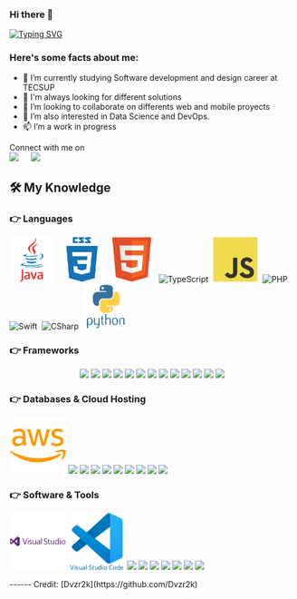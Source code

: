 ### Hi there 👋


[![Typing SVG](https://readme-typing-svg.herokuapp.com?font=Architects+Daughter&color=F79A7A&size=30&lines=I'm+Diego+Valdez!;I'm+a+Front-End+Developer...;And+I'm+a+proud+Peruvian)](https://git.io/typing-svg)


<h3> Here's some facts about me: </h3>

- 🔭 I’m currently studying Software development and design career at TECSUP
- 🌱 I'm always looking for different solutions
- 👯 I’m looking to collaborate on differents web and mobile proyects 
- 🤔 I’m also interested in Data Science and DevOps.
- 📫 I’m a work in progress

<p>Connect with me on
<br>	
<a target="_blank" href="https://www.linkedin.com/in/diego-valdez-rodriguez/"><img src="https://img.shields.io/badge/-LinkedIn-0077B5?style=for-the-badge&logo=Linkedin&logoColor=white"></img></a>
&emsp;
<a target="_blank" href="mailto:diegovaldezrodriguez3@gmail.com"
><img src="https://img.shields.io/badge/-Gmail-D14836?style=for-the-badge&logo=Gmail&logoColor=white"></img></a>
&emsp;


<br>

## 🛠️ My Knowledge

### 👉 Languages

<div>
  <img src="https://github.com/devicons/devicon/blob/master/icons/java/java-original-wordmark.svg" title="Java" alt="Java" width="80" height="80"/>&nbsp;
  <img src="https://github.com/devicons/devicon/blob/master/icons/css3/css3-plain-wordmark.svg"  title="CSS3" alt="CSS" width="80" height="80"/>&nbsp;
  <img src="https://github.com/devicons/devicon/blob/master/icons/html5/html5-original.svg" title="HTML5" alt="HTML" width="80" height="80"/>&nbsp;
  <img src="https://cdn.jsdelivr.net/gh/devicons/devicon/icons/typescript/typescript-original.svg" title="TypeScript" alt="TypeScript" width="80" height="80"/>&nbsp;
  <img src="https://github.com/devicons/devicon/blob/master/icons/javascript/javascript-original.svg" title="JavaScript" alt="JavaScript" width="80" height="80"/>&nbsp;
  <img src="https://cdn.jsdelivr.net/gh/devicons/devicon/icons/php/php-original.svg" title="PHP" alt="PHP"  height="80" width="80"/>&nbsp;
  <img src="https://cdn.jsdelivr.net/gh/devicons/devicon/icons/swift/swift-original.svg" title="Swift" alt="Swift"  height="80" width="80"/>&nbsp;  
  <img src="https://cdn.jsdelivr.net/gh/devicons/devicon/icons/csharp/csharp-original.svg"  title="C#" alt="CSharp" width="80" height="80"/>&nbsp;
  <img src="https://raw.githubusercontent.com/devicons/devicon/1119b9f84c0290e0f0b38982099a2bd027a48bf1/icons/python/python-original-wordmark.svg" title="Python" alt="Python" width="80" height="80"/>&nbsp;
  

</div>


### 👉 Frameworks
<p align="center">
  <img src="https://cdn.jsdelivr.net/gh/devicons/devicon/icons/react/react-original.svg" width="80" />
  <img src="https://cdn.jsdelivr.net/gh/devicons/devicon/icons/angularjs/angularjs-original.svg" width="80" /> 
  <img src="https://cdn.jsdelivr.net/gh/devicons/devicon/icons/nodejs/nodejs-original-wordmark.svg" width="80" />
  <img src="https://upload.wikimedia.org/wikipedia/commons/thumb/e/ee/.NET_Core_Logo.svg/2048px-.NET_Core_Logo.svg.png" width="80" />
  <img src="https://cdn.jsdelivr.net/gh/devicons/devicon/icons/tailwindcss/tailwindcss-plain.svg" width="80" />
  <img src="https://cdn.jsdelivr.net/gh/devicons/devicon/icons/sass/sass-original.svg" width="80" />  
  <img src="https://cdn.jsdelivr.net/gh/devicons/devicon/icons/redux/redux-original.svg" width="80" />
  <img src="https://cdn.jsdelivr.net/gh/devicons/devicon/icons/jquery/jquery-plain-wordmark.svg" width="80" />
  <img src="https://cdn.jsdelivr.net/gh/devicons/devicon/icons/django/django-plain.svg" width="80" />
  <img src="https://cdn.jsdelivr.net/gh/devicons/devicon/icons/bootstrap/bootstrap-original.svg" width="80" />
  <img src="https://cdn.jsdelivr.net/gh/devicons/devicon/icons/laravel/laravel-plain-wordmark.svg" width="80" />     
  <img src="https://cdn.worldvectorlogo.com/logos/jwt-3.svg" width="80" />
  <img src="https://cdn.jsdelivr.net/gh/devicons/devicon/icons/xamarin/xamarin-original.svg" width="80" />
  
</p>

### 👉 Databases & Cloud Hosting
<p align="left">

  <img src="https://raw.githubusercontent.com/devicons/devicon/1119b9f84c0290e0f0b38982099a2bd027a48bf1/icons/amazonwebservices/amazonwebservices-plain-wordmark.svg" width="100" />
  <img src="https://cdn.jsdelivr.net/gh/devicons/devicon/icons/sqlite/sqlite-original.svg" width="100" />
  <img src="https://cdn.jsdelivr.net/gh/devicons/devicon/icons/firebase/firebase-plain-wordmark.svg" width="100" />
  <img src="https://www.svgrepo.com/show/373874/netlify.svg" width="100" />
  <img src="https://static.wikia.nocookie.net/logopedia/images/a/a7/Vercel_favicon.svg/revision/latest?cb=20221026155821" width="100" />    
  <img src="https://cdn.jsdelivr.net/gh/devicons/devicon/icons/mongodb/mongodb-original-wordmark.svg" width="100" />
  <img src="https://cdn.jsdelivr.net/gh/devicons/devicon/icons/postgresql/postgresql-original.svg" width="100" />
  <img src="https://static-00.iconduck.com/assets.00/aws-dynamodb-icon-454x512-53ebjxww.png" width="100" />
  <img src="https://cdn.jsdelivr.net/gh/devicons/devicon/icons/mysql/mysql-original-wordmark.svg" width="100" />   
  <img src="https://cdn.jsdelivr.net/gh/devicons/devicon/icons/oracle/oracle-original.svg" width="100" />


  
 
</p>

 ### 👉 Software & Tools
 <p align="left">
  <img src="https://raw.githubusercontent.com/devicons/devicon/1119b9f84c0290e0f0b38982099a2bd027a48bf1/icons/visualstudio/visualstudio-plain-wordmark.svg" width="100" />
  <img src="https://raw.githubusercontent.com/devicons/devicon/1119b9f84c0290e0f0b38982099a2bd027a48bf1/icons/vscode/vscode-original-wordmark.svg" width="100" />
  <img src="https://cdn.jsdelivr.net/gh/devicons/devicon/icons/figma/figma-original.svg" width="100" />
  <img src="https://cdn.jsdelivr.net/gh/devicons/devicon/icons/canva/canva-original.svg" width="100" />
  <img src="https://cdn.freebiesupply.com/logos/large/2x/dribbble-icon-1-logo-png-transparent.png" width="100" />
  <img src="https://cdn.jsdelivr.net/gh/devicons/devicon/icons/arduino/arduino-original-wordmark.svg" width="100" />
  <img src="https://cdn.jsdelivr.net/gh/devicons/devicon/icons/docker/docker-original.svg" width="100" />
  <img src="https://www.svgrepo.com/show/354202/postman-icon.svg" width="100" />
  <img src="https://cdn.jsdelivr.net/gh/devicons/devicon/icons/trello/trello-plain.svg" width="100" />
  

 
 </p>
<p>
   
    
</p>
------
Credit: [Dvzr2k](https://github.com/Dvzr2k)
